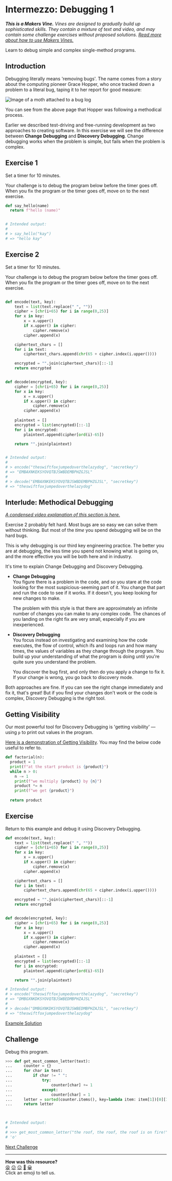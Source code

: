 # Intermezzo: Debugging 1

_**This is a Makers Vine.** Vines are designed to gradually build up sophisticated skills. They contain a mixture of text and video, and may contain some challenge exercises without proposed solutions. [Read more about how to use Makers
Vines.](https://github.com/makersacademy/course/blob/main/labels/vines.md)_

Learn to debug simple and complex single-method programs.

## Introduction

Debugging literally means 'removing bugs'. The name comes from a story about the
computing pioneer Grace Hopper, who once tracked down a problem to a literal
bug, taping it to her report for good measure:

![Image of a moth attached to a bug log](../resources/hopper-bug-image.png)

You can see from the above page that Hopper was following a methodical process.

Earlier we described test-driving and free-running development as two approaches
to creating software. In this exercise we will see the difference between
**Change Debugging** and **Discovery Debugging**. Change debugging works when
the problem is simple, but fails when the problem is complex.

## Exercise 1

Set a timer for 10 minutes.

Your challenge is to debug the program below before the timer goes off. When you
fix the program or the timer goes off, move on to the next exercise.

```python
def say_hello(name)
  return f"hello (name)"


# Intended output:
#
# > say_hello("kay")
# => "hello kay"
```

## Exercise 2

Set a timer for 10 minutes.

Your challenge is to debug the program below before the timer goes off. When you
fix the program or the timer goes off, move on to the next exercise.

  ```python

  def encode(text, key):
      text = list(text.replace(" ", ""))
      cipher = [chr(i+65) for i in range(0,25)]
      for x in key:
          x = x.upper()
          if x.upper() in cipher:
              cipher.remove(x)
          cipher.append(x)

      ciphertext_chars = []
      for i in text:
          ciphertext_chars.append(chr(65 + cipher.index(i.upper())))

      encrypted = "".join(ciphertext_chars)[::-1]
      return encrypted


  def decode(encrypted, key):
      cipher = [chr(i+65) for i in range(0,25)]
      for x in key:
          x = x.upper()
          if x.upper() in cipher:
              cipher.remove(x)
          cipher.append(x)
      
      plaintext = []
      encrypted = list(encrypted)[::-1]
      for i in encrypted:
          plaintext.append(cipher[ord(i)-65])

      return "".join(plaintext)


  # Intended output:
  #
  # > encode("theswiftfoxjumpedoverthelazydog", "secretkey")
  # => "EMBAXNKEKSYOVQTBJSWBDEMBPHZGJSL"
  #
  # > decode("EMBAXNKEKSYOVQTBJSWBDEMBPHZGJSL", "secretkey")
  # => "theswiftfoxjumpedoverthelazydog"
  ```

## Interlude: Methodical Debugging

_[A condensed video explanation of this section is here.](https://www.youtube.com/watch?v=JnoTLn2HYXE&t=0s)_

Exercise 2 probably felt hard. Most bugs are so easy we can solve them without
thinking. But most of the _time_ you spend debugging will be on the hard bugs.

This is why debugging is our third key engineering practice. The better you are
at debugging, the less time you spend not knowing what is going on, and the more
effective you will be both here and in industry.

It's time to explain Change Debugging and Discovery Debugging.

* **Change Debugging**  
  You figure there is a problem in the code, and so you stare at the code
  looking for the most suspicious-seeming part of it. You change that part and
  run the code to see if it works. If it doesn't, you keep looking for new
  changes to make.

  The problem with this style is that there are approximately an infinite number
  of changes you can make to any complex code. The chances of you landing on the
  right fix are very small, especially if you are inexperienced.

* **Discovery Debugging**  
  You focus instead on investigating and examining how the code executes, the
  flow of control, which ifs and loops run and how many times, the values of
  variables as they change through the program. You build up your understanding
  of what the program is doing until you're quite sure you understand the
  problem.

  You discover the bug first, and only then do you apply a change to fix it. If
  your change is wrong, you go back to discovery mode.

Both approaches are fine. If you can see the right change immediately and fix
it, that's great! But if you find your changes don't work or the code is
complex, Discovery Debugging is the right tool.

## Getting Visibility

Our most powerful tool for Discovery Debugging is 'getting visibility' — using
`p` to print out values in the program.

[Here is a demonstration of Getting Visibility](https://www.youtube.com/watch?v=JnoTLn2HYXE&t=353s). You may find the below code useful to refer to.

```python
def factorial(n):
  product = 1
  print(f"at the start product is {product}")
  while n > 0:
    n -= 1
    print(f"we multiply {product} by {n}")
    product *= n
    print(f"we get {product}")
  
  return product

```

## Exercise

Return to this example and debug it using Discovery Debugging.


  ``` python
  def encode(text, key):
      text = list(text.replace(" ", ""))
      cipher = [chr(i+65) for i in range(0,25)]
      for x in key:
          x = x.upper()
          if x.upper() in cipher:
              cipher.remove(x)
          cipher.append(x)

      ciphertext_chars = []
      for i in text:
          ciphertext_chars.append(chr(65 + cipher.index(i.upper())))

      encrypted = "".join(ciphertext_chars)[::-1]
      return encrypted


  def decode(encrypted, key):
      cipher = [chr(i+65) for i in range(0,25)]
      for x in key:
          x = x.upper()
          if x.upper() in cipher:
              cipher.remove(x)
          cipher.append(x)
      
      plaintext = []
      encrypted = list(encrypted)[::-1]
      for i in encrypted:
          plaintext.append(cipher[ord(i)-65])

      return "".join(plaintext)

  # Intended output:
  # > encode("theswiftfoxjumpedoverthelazydog", "secretkey")
  # => "DMBGXNKDKSYOVQTBJSWBEDMBPHZAJSL"
  #
  # > decode("DMBGXNKDKSYOVQTBJSWBEDMBPHZAJSL", "secretkey")
  # => "theswiftfoxjumpedoverthelazydog"

  ```

[Example Solution](https://www.youtube.com/watch?v=JnoTLn2HYXE&t=985s)

## Challenge

Debug this program.

```python 
>>> def get_most_common_letter(text):
...     counter = {}
...     for char in text:
...     	if char != " ":
...         	try:
...             	counter[char] += 1
...             except:
...                 counter[char] = 1
...     letter = sorted(counter.items(), key=lambda item: item[1])[0][1]
...     return letter

  

# Intended output:
# 
# >>> get_most_common_letter("the roof, the roof, the roof is on fire!")
# 'o'

```


[Next Challenge](05_test_drive_a_class.md)

<!-- BEGIN GENERATED SECTION DO NOT EDIT -->

---

**How was this resource?**  
[😫](https://airtable.com/shrUJ3t7KLMqVRFKR?prefill_Repository=makersacademy%2Fgolden-square-in-python&prefill_File=challenges%2F04_intermezzo_debugging_1.md&prefill_Sentiment=😫) [😕](https://airtable.com/shrUJ3t7KLMqVRFKR?prefill_Repository=makersacademy%2Fgolden-square-in-python&prefill_File=challenges%2F04_intermezzo_debugging_1.md&prefill_Sentiment=😕) [😐](https://airtable.com/shrUJ3t7KLMqVRFKR?prefill_Repository=makersacademy%2Fgolden-square-in-python&prefill_File=challenges%2F04_intermezzo_debugging_1.md&prefill_Sentiment=😐) [🙂](https://airtable.com/shrUJ3t7KLMqVRFKR?prefill_Repository=makersacademy%2Fgolden-square-in-python&prefill_File=challenges%2F04_intermezzo_debugging_1.md&prefill_Sentiment=🙂) [😀](https://airtable.com/shrUJ3t7KLMqVRFKR?prefill_Repository=makersacademy%2Fgolden-square-in-python&prefill_File=challenges%2F04_intermezzo_debugging_1.md&prefill_Sentiment=😀)  
Click an emoji to tell us.

<!-- END GENERATED SECTION DO NOT EDIT -->

